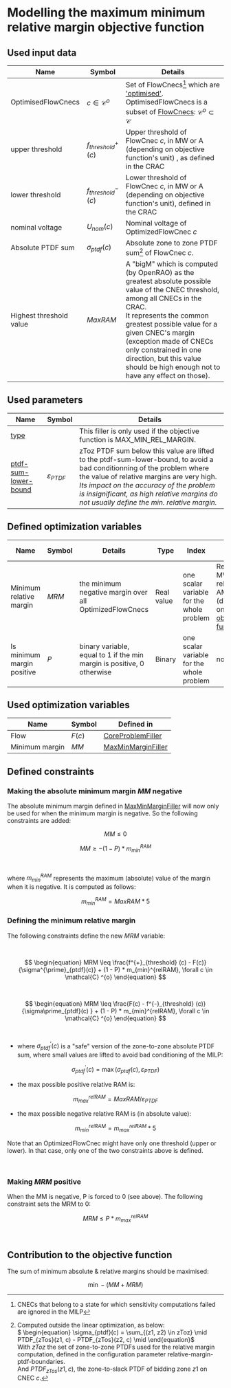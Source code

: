 # Modelling the maximum minimum relative margin objective function

## Used input data

| Name                     | Symbol                    | Details                                                                                                                                                                                                                                                                                                                                                |
|--------------------------|---------------------------|--------------------------------------------------------------------------------------------------------------------------------------------------------------------------------------------------------------------------------------------------------------------------------------------------------------------------------------------------------|
| OptimisedFlowCnecs       | $c \in \mathcal{C} ^{o}$  | Set of FlowCnecs[^1] which are ['optimised'](/input-data/crac/json.md#optimised-and-monitored-cnecs). OptimisedFlowCnecs is a subset of [FlowCnecs](core-problem-filler.md#used-input-data): $\mathcal{C} ^{o} \subset \mathcal{C}$                                                                                                                    |
| upper threshold          | $f^{+}_{threshold} (c)$   | Upper threshold of FlowCnec $c$, in MW or A  (depending on objective function's unit) , as defined in the CRAC                                                                                                                                                                                                                                         |
| lower threshold          | $f^{-}_{threshold} (c)$   | Lower threshold of FlowCnec $c$, in MW or A (depending on objective function's unit), defined in the CRAC                                                                                                                                                                                                                                              |
| nominal voltage          | $U_{nom}(c)$              | Nominal voltage of OptimizedFlowCnec $c$                                                                                                                                                                                                                                                                                                               |
| Absolute PTDF sum        | $\sigma_{ptdf}(c)$        | Absolute zone to zone PTDF sum[^2] of FlowCnec $c$.                                                                                                                                                                                                                                                                                                    |
| Highest threshold value  | $MaxRAM$                  | A "bigM" which is computed (by OpenRAO) as the greatest absolute possible value of the CNEC threshold, among all CNECs in the CRAC. <br> It represents the common greatest possible value for a given CNEC's margin (exception made of CNECs only constrained in one direction, but this value should be high enough not to have any effect on those). |

[^1]: CNECs that belong to a state for which sensitivity computations failed are ignored in the MILP  
[^2]: Computed outside the linear optimization, as below: <br> $ \begin{equation} \sigma_{ptdf}(c) = \sum_{(z1, z2) \in
zToz} \mid PTDF_{zTos}(z1, c) - PTDF_{zTos}(z2, c) \mid \end{equation}$ <br>With $zToz$ the set of zone-to-zone PTDFs
used for the relative margin computation, defined in the configuration parameter relative-margin-ptdf-boundaries. <br>
And $PTDF_{zTos}(z1, c)$, the zone-to-slack PTDF of bidding zone $z1$ on CNEC $c$.

## Used parameters

| Name                                                                   | Symbol               | Details                                                                                                                                                                                                                                                                                                          |
|------------------------------------------------------------------------|----------------------|------------------------------------------------------------------------------------------------------------------------------------------------------------------------------------------------------------------------------------------------------------------------------------------------------------------|
| [type](/parameters.md#type)                                 |                      | This filler is only used if the objective function is MAX_MIN_REL_MARGIN.                                                                                                                                                                                                                                        |
| [ptdf-sum-lower-bound](/parameters.md#ptdf-sum-lower-bound) | $\varepsilon_{PTDF}$ | zToz PTDF sum below this value are lifted to the ptdf-sum-lower-bound, to avoid a bad conditionning of the problem where the value of relative margins are very high. <br>*Its impact on the accuracy of the problem is insignificant, as high relative margins do not usually define the min. relative margin.* |

## Defined optimization variables

| Name                       | Symbol | Details                                                                | Type       | Index                                     | Unit                                                                                                                       | Lower bound | Upper bound |
|----------------------------|--------|------------------------------------------------------------------------|------------|-------------------------------------------|----------------------------------------------------------------------------------------------------------------------------|-------------|-------------|
| Minimum relative margin    | $MRM$  | the minimum negative margin over all OptimizedFlowCnecs                | Real value | one scalar variable for the whole problem | Relative MW or relative AMPERE (depending on [objective-function](/parameters.md#objective-function-parameters) | 0           | $+\infty$   |
| Is minimum margin positive | $P$    | binary variable, equal to 1 if the min margin is positive, 0 otherwise | Binary     | one scalar variable for the whole problem | no unit                                                                                                                    | 0           | 1           |

## Used optimization variables

| Name           | Symbol | Defined in                                                                    |
|----------------|--------|-------------------------------------------------------------------------------|
| Flow           | $F(c)$ | [CoreProblemFiller](core-problem-filler.md#defined-optimization-variables)    |
| Minimum margin | $MM$   | [MaxMinMarginFiller](max-min-margin-filler.md#defined-optimization-variables) |

## Defined constraints

### Making the absolute minimum margin $MM$ negative

The absolute minimum margin defined in [MaxMinMarginFiller](max-min-margin-filler.md#defined-optimization-variables) will
now only be used for when the minimum margin is negative. So the following constraints are added:

$$
\begin{equation}
MM \leq 0
\end{equation}
$$

$$
\begin{equation}
MM \geq -(1 - P) * m_{min}^{RAM}
\end{equation}
$$

<br>

where $m_{min}^{RAM}$ represents the maximum (absolute) value of the margin when it is negative. It is computed as
follows:

$$
m_{min}^{RAM} = MaxRAM * 5
$$

### Defining the minimum relative margin

The following constraints define the new $MRM$ variable:

<br>

$$
\begin{equation}
MRM \leq \frac{f^{+}_{threshold} (c) - F(c)}{\sigma^{\prime}_{ptdf}(c)} + (1 - P) * m_{min}^{relRAM},
\forall c \in \mathcal{C} ^{o}
\end{equation}
$$

<br>

$$
\begin{equation}
MRM \leq \frac{F(c) - f^{-}_{threshold} (c)}{\sigma\prime_{ptdf}(c) } + (1 - P) * m_{min}^{relRAM}, \forall c
\in \mathcal{C} ^{o}
\end{equation}
$$

<br>

- where $\sigma^{\prime}_{ptdf}(c)$ is a "safe" version of the zone-to-zone absolute PTDF sum, where small values are
  lifted to avoid bad conditioning of the MILP:  

$$\sigma^{\prime}_{ptdf}(c) = \max{(\sigma_{ptdf}(c), \varepsilon_{PTDF})} $$

- the max possible positive relative RAM is:  

$$m_{max}^{relRAM} = MaxRAM / \varepsilon_{PTDF}$$

- the max possible negative relative RAM is (in absolute value):  

$$m_{min}^{relRAM} = m_{max}^{relRAM} * 5$$


Note that an OptimizedFlowCnec might have only one threshold (upper or lower). In that case, only one of the two
constraints above is defined.

<br>

### Making $MRM$ positive

When the MM is negative, P is forced to 0 (see above). The following constraint sets the MRM to 0:

$$
\begin{equation}
MRM \leq P * m_{max}^{relRAM}
\end{equation}
$$

<br>

## Contribution to the objective function

The sum of minimum absolute & relative margins should be maximised:

$$
\begin{equation}
\min -(MM + MRM)
\end{equation}
$$